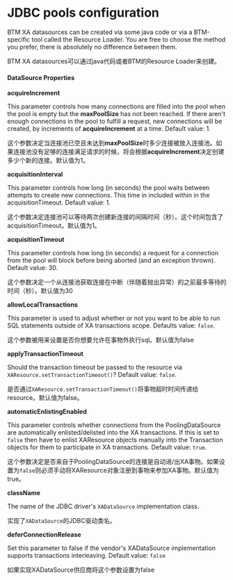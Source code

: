 # JDBC pools configuration

BTM XA datasources can be created via some java code or via a BTM-specific tool called the Resource Loader. You are free to choose the method you prefer, there is absolutely no difference between them.

BTM XA datasources可以通过java代码或者BTM的Resource Loader来创建。

#### DataSource Properties

**acquireIncrement**

 This parameter controls how many connections are filled into the pool when the pool is empty but the **maxPoolSize** has not been reached. If there aren't enough connections in the pool to fulfill a request, new connections will be created, by increments of **acquireIncrement** at a time. Default value: 1.

这个参数决定当连接池已空且未达到**maxPoolSize**时多少连接被放入连接池。如果连接池没有足够的连接满足请求的时候，将会根据**acquireIncrement**决定创建多少个新的连接。默认值为1。

**acquisitionInterval**

This parameter controls how long \(in seconds\) the pool waits between attempts to create new connections. This time in included within in the acquisitionTimeout. Default value: 1.

这个参数决定连接池可以等待两次创建新连接的间隔时间（秒）。这个时间包含了acquisitionTimeout。默认值为1。

**acquisitionTimeout**

This parameter controls how long \(in seconds\) a request for a connection from the pool will block before being aborted \(and an exception thrown\). Default value: 30.

这个参数决定一个从连接池获取连接在中断（伴随着抛出异常）的之前最多等待的时间（秒）。默认值为30

**allowLocalTransactions**

 This parameter is used to adjust whether or not you want to be able to run SQL statements outside of XA transactions scope. Defaults value: `false`.

这个参数被用来设置是否你想要允许在事物外执行sql。默认值为false

**applyTransactionTimeout**

 Should the transaction timeout be passed to the resource via `XAResource.setTransactionTimeout()`? Default value: `false`.

是否通过`XAResource.setTransactionTimeout()`将事物超时时间传递给resource。默认值为false。

**automaticEnlistingEnabled**

 This parameter controls whether connections from the PoolingDataSource are automatically enlisted/delisted into the XA transactions. If this is set to `false` then have to enlist XAResource objects manually into the Transaction objects for them to participate in XA transactions. Default value: `true`.

这个参数决定是否来自于PoolingDataSource的连接是自动进/出XA事物。如果设置为`false`则必须手动将XAResource对象注册到事物来参加XA事物。默认值为true。

**className**

 The name of the JDBC driver's `XADataSource` implementation class.

实现了`XADataSource`的JDBC驱动类名。

**deferConnectionRelease**

 Set this parameter to false if the vendor's XADataSource implementation supports transactions interleaving. Default value: `false`

如果实现XADataSource供应商将这个参数设置为false







